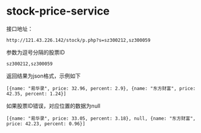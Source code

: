 # stock-price-service

接口地址：

    http://121.43.226.142/stock/p.php?s=sz300212,sz300059
    
参数为逗号分隔的股票ID

    sz300212,sz300059
    
返回结果为json格式，示例如下

    [{name: "易华录", price: 32.96, percent: 2.9}, {name: "东方财富", price: 42.35, percent: 1.24}]
    
如果股票ID错误，对应位置的数据为null

    [{name: "易华录", price: 33.05, percent: 3.18}, null, {name: "东方财富", price: 42.23, percent: 0.96}]
